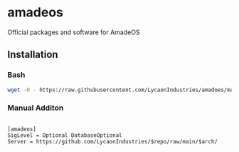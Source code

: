 # amadeos
Official packages and software for AmadeOS


## Installation

### Bash

```bash
wget -O - https://raw.githubusercontent.com/LycaonIndustries/amadoes/main/install.sh| bash
```

### Manual Additon 

```

[amadeos]
SigLevel = Optional DatabaseOptional
Server = https://github.com/LycaonIndustries/$repo/raw/main/$arch/

```
